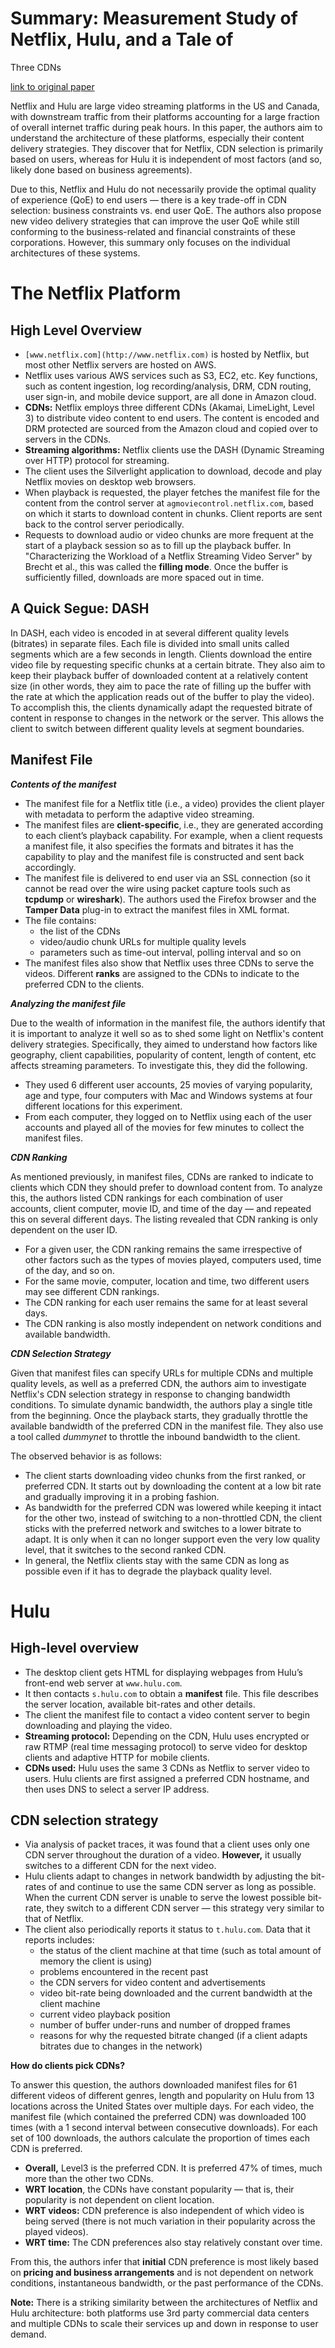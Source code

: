 # Summary: Measurement Study of Netflix, Hulu, and a Tale of
Three CDNs

[link to original paper]([https://ieeexplore.ieee.org/abstract/document/6915771](https://ieeexplore.ieee.org/abstract/document/6915771))

Netflix and Hulu are large video streaming platforms in the US and Canada, with downstream traffic from their platforms accounting for a large fraction of overall internet traffic during peak hours. In this paper, the authors aim to understand the architecture of these platforms, especially their content delivery strategies. They discover that for Netflix, CDN selection is primarily based on users, whereas for Hulu it is independent of most factors (and so, likely done based on business agreements).

Due to this, Netflix and Hulu do not necessarily provide the optimal quality of experience (QoE) to end users — there is a key trade-off in CDN selection: business constraints vs. end user QoE. The authors also propose new video delivery strategies that can improve the user QoE while still conforming to the business-related and financial constraints of these corporations. However, this summary only focuses on the individual architectures of these systems.

# The Netflix Platform

## High Level Overview

- `[www.netflix.com](http://www.netflix.com)` is hosted by Netflix, but most other Netflix servers are hosted on AWS.
- Netflix uses various AWS services such as S3, EC2, etc. Key functions, such as content ingestion, log recording/analysis, DRM, CDN routing, user sign-in, and mobile device support, are all done in Amazon cloud.
- **CDNs:**  Netflix employs three different CDNs (Akamai, LimeLight, Level 3) to distribute video content to end users. The content is encoded and DRM protected are sourced from the Amazon cloud and copied over to servers in the CDNs.
- **Streaming algorithms:**  Netflix clients use the DASH (Dynamic Streaming over HTTP) protocol for streaming.
- The client uses the Silverlight application to download, decode and play Netflix movies on desktop web browsers.
- When playback is requested, the player fetches the manifest file for the content from the
control server at `agmoviecontrol.netflix.com`, based on which it starts to download content in chunks. Client reports are sent back to the control server periodically.
- Requests to download audio or video chunks are more frequent at the start of a playback session so as to fill up the playback buffer. In "Characterizing the Workload of a Netflix Streaming Video Server" by Brecht et al., this was called the **filling mode**. Once the buffer is sufficiently filled, downloads are more spaced out in time.

## A Quick Segue: DASH

In DASH, each video is encoded in at several different quality levels (bitrates) in separate files. Each file is divided into small units called segments which are a few seconds in length. Clients download the entire video file by requesting specific chunks at a certain bitrate. They also aim to keep their playback buffer of downloaded content at a relatively content size (in other words, they aim to pace the rate of filling up the buffer with the rate at which the application reads out of the buffer to play the video). To accomplish this, the clients dynamically adapt the requested bitrate of content in response to changes in the network or the server. This allows the client to switch between different quality levels at segment boundaries.

## Manifest File

***Contents of the manifest***

- The manifest file for a Netflix title (i.e., a video) provides the client player with metadata to perform the adaptive video streaming.
- The manifest files are **client-specific**, i.e., they are generated according to each client’s playback capability. For example, when a client requests a manifest file, it also specifies the formats and bitrates it has the capability to play and the manifest file is constructed and sent back accordingly.
- The manifest file is delivered to end user via an SSL connection (so it cannot be read over the wire using packet capture tools such as **tcpdump** or **wireshark**). The authors used the Firefox browser and the **Tamper Data** plug-in to extract the manifest files in XML format.
- The file contains:
    - the list of the CDNs
    - video/audio chunk URLs for multiple quality levels
    - parameters such as time-out interval, polling interval and so on
- The manifest files also show that Netflix uses three CDNs to serve the videos. Different **ranks** are assigned to the CDNs to indicate to the preferred CDN to the clients.

***Analyzing the manifest file***

Due to the wealth of information in the manifest file, the authors identify that it is important to analyze it well so as to shed some light on Netflix's content delivery strategies. Specifically, they aimed to understand how factors like geography, client capabilities, popularity of content, length of content, etc affects streaming parameters. To investigate this, they did the following.

- They used 6 different user accounts, 25 movies of varying popularity, age and type, four computers with Mac and Windows systems at four different locations for this
experiment.
- From each computer, they logged on to Netflix using each of the user accounts and played all of the movies for few minutes to collect the manifest files.

***CDN Ranking***

As mentioned previously, in manifest files, CDNs are ranked to indicate to clients which CDN they should prefer to download content from. To analyze this, the authors listed CDN rankings for each combination of user accounts, client computer, movie ID, and time of the day — and repeated this on several different days. The listing revealed that  CDN ranking is only dependent on the user ID.

- For a given user, the CDN ranking remains the same irrespective of other factors such as the types of movies played, computers used, time of the day, and so on.
- For the same movie, computer, location and time, two different users may see different CDN rankings.
- The CDN ranking for each user remains the same for at least several days.
- The CDN ranking is also mostly independent on network conditions and available bandwidth.

***CDN Selection Strategy***

Given that manifest files can specify URLs for multiple CDNs and multiple quality levels, as well as a preferred CDN, the authors aim to investigate Netflix's CDN selection strategy in response to changing bandwidth conditions. To simulate dynamic bandwidth, the authors play a single title from the beginning. Once the playback starts, they gradually throttle the available bandwidth of the preferred CDN in the manifest file. They also use a tool called *dummynet* to throttle the inbound bandwidth to the client.

The observed behavior is as follows:

- The client starts downloading video chunks from the first ranked, or preferred CDN. It starts out by downloading the content at a low bit rate and gradually improving it in a probing fashion.
- As bandwidth for the preferred CDN was lowered while keeping it intact for the other two, instead of switching to a non-throttled CDN, the client sticks with the preferred network and switches to a lower bitrate to adapt. It is only when it can no longer support even
the very low quality level, that it switches to the second ranked CDN.
- In general, the Netflix clients stay with the same CDN as long as possible even if it has to degrade the playback quality level.

# Hulu

## High-level overview

- The desktop client gets HTML for displaying webpages from Hulu’s front-end web server at `www.hulu.com`.
- It then contacts `s.hulu.com` to obtain a **manifest** file. This file describes the server location, available bit-rates and other details.
- The client the manifest file to contact a video content server to begin downloading and playing the video.
- **Streaming protocol:** Depending on the CDN, Hulu uses encrypted or raw RTMP (real time messaging protocol) to serve video for desktop clients and adaptive HTTP for mobile clients.
- **CDNs used:** Hulu uses the same 3 CDNs as Netflix to server video to users. Hulu clients are first assigned a preferred CDN hostname, and then uses DNS to select a server IP address.

## CDN selection strategy

- Via analysis of packet traces, it was found that a client uses only one CDN server throughout the duration of a video. **However,** it usually switches to a different CDN for the next video.
- Hulu clients adapt to changes in network bandwidth by adjusting the bit-rates of and continue to use the same CDN server as long as possible. When the current CDN server
is unable to serve the lowest possible bit-rate, they switch to a different CDN server —
 this strategy very similar to that of Netflix.
- The client also periodically reports it status to  `t.hulu.com`. Data that it reports includes:
    - the status of the client machine at that time (such as total amount of memory the client is using)
    - problems encountered in the recent past
    - the CDN servers for video content and advertisements
    - video bit-rate being downloaded and the current bandwidth at the client machine
    - current video playback position
    - number of buffer under-runs and number of dropped frames
    - reasons for why the requested bitrate changed (if a client adapts bitrates due to changes in the network)

**How do clients pick CDNs?**

To answer this question, the authors downloaded manifest files for 61 different videos of different genres, length and popularity on Hulu from 13 locations across the United States over multiple days. For each video, the manifest file (which contained the preferred CDN) was downloaded 100 times (with a 1 second interval between consecutive downloads). For each set of 100 downloads, the authors calculate the proportion of times each CDN is preferred.

- **Overall,** Level3 is the preferred CDN. It is preferred 47% of times, much more than the other two CDNs.
- **WRT location**, the CDNs have constant popularity — that is, their popularity is not dependent on client location.
- **WRT videos:**  CDN preference is also independent of which video is being served (there is not much variation in their popularity across the played videos).
- **WRT time:** The CDN preferences also stay relatively constant over time.

From this, the authors infer that **initial** CDN preference is most likely based on **pricing and business arrangements** and is not dependent on network conditions, instantaneous bandwidth, or the past performance of the CDNs.

**Note:** There is a striking similarity between the architectures of Netflix and Hulu architecture: both platforms use 3rd party commercial data centers and multiple CDNs to scale their services up and down in response to user demand.